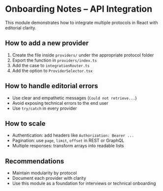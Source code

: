 # Onboarding Notes – API Integration

This module demonstrates how to integrate multiple protocols in React with editorial clarity.

## How to add a new provider

1. Create the file inside `providers/` under the appropriate protocol folder
2. Export the function in `providers/index.ts`
3. Add the case to `integrationRouter.ts`
4. Add the option to `ProviderSelector.tsx`

## How to handle editorial errors

- Use clear and empathetic messages (`Could not retrieve...`)
- Avoid exposing technical errors to the end user
- Use `try/catch` in every provider

## How to scale

- Authentication: add headers like `Authorization: Bearer ...`
- Pagination: use `page`, `limit`, `offset` in REST or GraphQL
- Multiple responses: transform arrays into readable lists

## Recommendations

- Maintain modularity by protocol
- Document each provider with clarity
- Use this module as a foundation for interviews or technical onboarding
